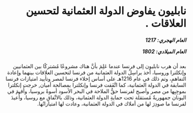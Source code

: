 <h1 dir="rtl">نابليون يفاوض الدولة العثمانية لتحسين العلاقات .</h1>

<h5 dir="rtl">العام الهجري:  1217

العام الميلادي: 1802

</h5>

<p dir="rtl">بعد أن هرب نابليون إلى فرنسا عندما عَلِمَ بأنَّ هناك مشروعًا مُشتركًا بين العثمانيين وإنكلترا وروسيا، أخذ يراسِلُ الدولة العثمانية من فرنسا لتحسين العلاقات بينهما وإعادة التفاهمِ، وتم ذلك في عام 1216هـ على أساس إخلاء فرنسا لمصر وتأييد امتيازات فرنسا السابقة في الدولة العثمانية، كما اتَّفَقت فرنسا وإنكلترا بمصالحة أميان, خرجت إنكلترا بموجِبِها من مصر وأصبح لفرنسا حقُّ الملاحة في البحر الأسود أسوةً بروسيا، وأُقيمَ في اليونان جمهوريةٌ مُستقلة تحت حمايةِ الدولة العثمانية، وذلك بالاتِّفاقِ مع روسيا، وأُعيدَ لفرنسا ما صودِرَ لها من أملاك في الدولة العثمانية، وعادت لها امتيازاتُها.</p></br>
